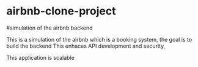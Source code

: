 # airbnb-clone-project
#simulation of the airbnb backend

This is a simulation of the airbnb which is a booking system, the goal is to build the backend 
This enhaces API development and security,

This application is scalable 
